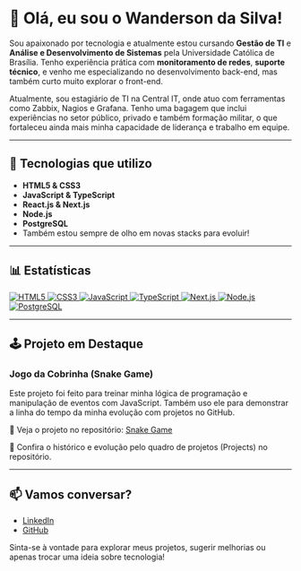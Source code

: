 # 👋 Olá, eu sou o Wanderson da Silva!

Sou apaixonado por tecnologia e atualmente estou cursando **Gestão de TI** e **Análise e Desenvolvimento de Sistemas** pela Universidade Católica de Brasília. Tenho experiência prática com **monitoramento de redes**, **suporte técnico**, e venho me especializando no desenvolvimento back-end, mas também curto muito explorar o front-end.

Atualmente, sou estagiário de TI na Central IT, onde atuo com ferramentas como Zabbix, Nagios e Grafana. Tenho uma bagagem que inclui experiências no setor público, privado e também formação militar, o que fortaleceu ainda mais minha capacidade de liderança e trabalho em equipe.

---

## 🚀 Tecnologias que utilizo

- **HTML5 & CSS3**  
- **JavaScript & TypeScript**  
- **React.js & Next.js**  
- **Node.js**  
- **PostgreSQL**  
- Também estou sempre de olho em novas stacks para evoluir!

---

## 📊 Estatísticas


<p align="left">
  <a href="https://developer.mozilla.org/pt-BR/docs/Web/HTML" target="_blank">
    <img src="https://img.shields.io/badge/HTML5-E34F26?style=for-the-badge&logo=html5&logoColor=white" alt="HTML5" />
  </a>
  <a href="https://developer.mozilla.org/pt-BR/docs/Web/CSS" target="_blank">
    <img src="https://img.shields.io/badge/CSS3-1572B6?style=for-the-badge&logo=css3&logoColor=white" alt="CSS3" />
  </a>
  <a href="https://developer.mozilla.org/pt-BR/docs/Web/JavaScript" target="_blank">
    <img src="https://img.shields.io/badge/JavaScript-F7DF1E?style=for-the-badge&logo=javascript&logoColor=black" alt="JavaScript" />
  </a>
  <a href="https://www.typescriptlang.org/" target="_blank">
    <img src="https://img.shields.io/badge/TypeScript-3178C6?style=for-the-badge&logo=typescript&logoColor=white" alt="TypeScript" />
  </a>
  <a href="https://nextjs.org/" target="_blank">
    <img src="https://img.shields.io/badge/Next.js-000000?style=for-the-badge&logo=next.js&logoColor=white" alt="Next.js" />
  </a>
  <a href="https://nodejs.org/" target="_blank">
    <img src="https://img.shields.io/badge/Node.js-339933?style=for-the-badge&logo=node.js&logoColor=white" alt="Node.js" />
  </a>
  <a href="https://www.postgresql.org/" target="_blank">
    <img src="https://img.shields.io/badge/PostgreSQL-4169E1?style=for-the-badge&logo=postgresql&logoColor=white" alt="PostgreSQL" />
  </a>
</p>

---

## 🕹️ Projeto em Destaque

### Jogo da Cobrinha (Snake Game)

Este projeto foi feito para treinar minha lógica de programação e manipulação de eventos com JavaScript. Também uso ele para demonstrar a linha do tempo da minha evolução com projetos no GitHub.

📍 Veja o projeto no repositório: [Snake Game](https://github.com/wandersondasilvaa/snake-game)

📅 Confira o histórico e evolução pelo quadro de projetos (Projects) no repositório.

---

## 📫 Vamos conversar?

- [LinkedIn](https://www.linkedin.com/in/wandersondasilvaa/)
- [GitHub](https://github.com/wandersondasilvaa)

Sinta-se à vontade para explorar meus projetos, sugerir melhorias ou apenas trocar uma ideia sobre tecnologia!
